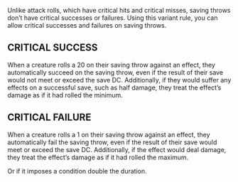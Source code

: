 Unlike attack rolls, which have critical hits and critical misses, saving throws don’t have critical successes or failures. Using this variant rule, you can allow critical successes and failures on saving throws.

## CRITICAL SUCCESS

When a creature rolls a 20 on their saving throw against an effect, they automatically succeed on the saving throw, even if the result of their save would not meet or exceed the save DC. Additionally, if they would suffer any effects on a successful save, such as half damage, they treat the effect’s damage as if it had rolled the minimum.

## CRITICAL FAILURE

When a creature rolls a 1 on their saving throw against an effect, they automatically fail the saving throw, even if the result of their save would meet or exceed the save DC. Additionally, if the effect would deal damage, they treat the effect’s damage as if it had rolled the maximum.

Or if it imposes a condition double the duration.